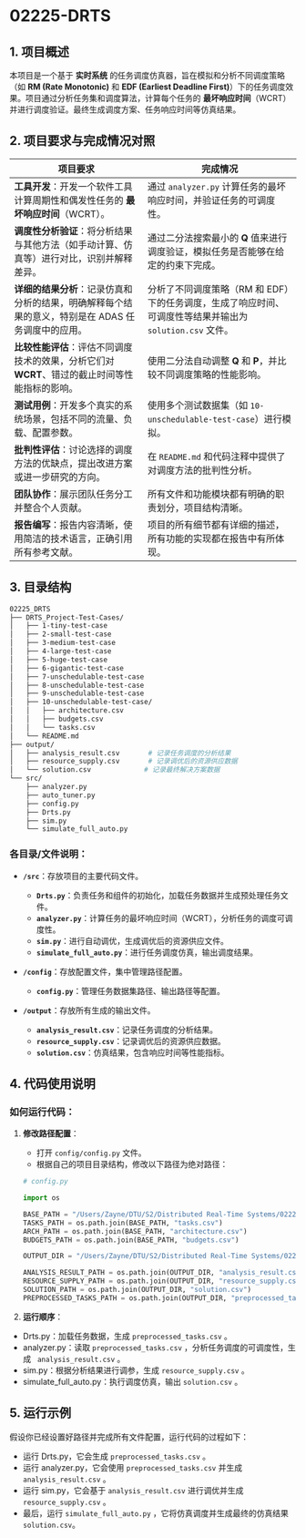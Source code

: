 # 02225-DRTS


## 1. 项目概述

本项目是一个基于 **实时系统** 的任务调度仿真器，旨在模拟和分析不同调度策略（如 **RM (Rate Monotonic)** 和 **EDF (Earliest Deadline First)**）下的任务调度效果。项目通过分析任务集和调度算法，计算每个任务的 **最坏响应时间**（WCRT）并进行调度验证。最终生成调度方案、任务响应时间等仿真结果。

## 2. 项目要求与完成情况对照

| **项目要求**                                                                 | **完成情况**                                                                                                         |
|----------------------------------------------------------------------------|------------------------------------------------------------------------------------------------------------------|
| **工具开发**：开发一个软件工具计算周期性和偶发性任务的 **最坏响应时间**（WCRT）。                 | 通过 `analyzer.py` 计算任务的最坏响应时间，并验证任务的可调度性。                                           |
| **调度性分析验证**：将分析结果与其他方法（如手动计算、仿真等）进行对比，识别并解释差异。       | 通过二分法搜索最小的 **Q** 值来进行调度验证，模拟任务是否能够在给定的约束下完成。 |
| **详细的结果分析**：记录仿真和分析的结果，明确解释每个结果的意义，特别是在 ADAS 任务调度中的应用。 | 分析了不同调度策略（RM 和 EDF）下的任务调度，生成了响应时间、可调度性等结果并输出为 `solution.csv` 文件。 |
| **比较性能评估**：评估不同调度技术的效果，分析它们对 **WCRT**、错过的截止时间等性能指标的影响。   | 使用二分法自动调整 **Q** 和 **P**，并比较不同调度策略的性能影响。                                          |
| **测试用例**：开发多个真实的系统场景，包括不同的流量、负载、配置参数。                           | 使用多个测试数据集（如 `10-unschedulable-test-case`）进行模拟。                                             |
| **批判性评估**：讨论选择的调度方法的优缺点，提出改进方案或进一步研究的方向。                    | 在 `README.md` 和代码注释中提供了对调度方法的批判性分析。                                                   |
| **团队协作**：展示团队任务分工并整合个人贡献。                                           | 所有文件和功能模块都有明确的职责划分，项目结构清晰。                                                         |
| **报告编写**：报告内容清晰，使用简洁的技术语言，正确引用所有参考文献。                               | 项目的所有细节都有详细的描述，所有功能的实现都在报告中有所体现。                                              |

## 3. 目录结构
```bash
02225_DRTS
├── DRTS_Project-Test-Cases/
│   ├── 1-tiny-test-case
│   ├── 2-small-test-case
│   ├── 3-medium-test-case
│   ├── 4-large-test-case
│   ├── 5-huge-test-case
│   ├── 6-gigantic-test-case
│   ├── 7-unschedulable-test-case
│   ├── 8-unschedulable-test-case
│   ├── 9-unschedulable-test-case
│   ├── 10-unschedulable-test-case/
│   │   ├── architecture.csv
│   │   ├── budgets.csv
│   │   └── tasks.csv
│   └── README.md
├── output/
│   ├── analysis_result.csv       # 记录任务调度的分析结果
│   ├── resource_supply.csv       # 记录调优后的资源供应数据
│   └── solution.csv             # 记录最终解决方案数据
└── src/
    ├── analyzer.py
    ├── auto_tuner.py
    ├── config.py
    ├── Drts.py
    ├── sim.py
    └── simulate_full_auto.py
```

### 各目录/文件说明：
- **`/src`**：存放项目的主要代码文件。
  - **`Drts.py`**：负责任务和组件的初始化，加载任务数据并生成预处理任务文件。
  - **`analyzer.py`**：计算任务的最坏响应时间（WCRT），分析任务的调度可调度性。
  - **`sim.py`**：进行自动调优，生成调优后的资源供应文件。
  - **`simulate_full_auto.py`**：进行任务调度仿真，输出调度结果。
  
- **`/config`**：存放配置文件，集中管理路径配置。
  - **`config.py`**：管理任务数据集路径、输出路径等配置。
  
- **`/output`**：存放所有生成的输出文件。
  - **`analysis_result.csv`**：记录任务调度的分析结果。
  - **`resource_supply.csv`**：记录调优后的资源供应数据。
  - **`solution.csv`**：仿真结果，包含响应时间等性能指标。

## 4. 代码使用说明

### 如何运行代码：

1. **修改路径配置**：
   - 打开 `config/config.py` 文件。
   - 根据自己的项目目录结构，修改以下路径为绝对路径：
   
   ```python
   # config.py

   import os

   BASE_PATH = "/Users/Zayne/DTU/S2/Distributed Real-Time Systems/02225_DRTS/DRTS_Project-Test-Cases/9-unschedulable-test-case"  # 数据集路径
   TASKS_PATH = os.path.join(BASE_PATH, "tasks.csv")
   ARCH_PATH = os.path.join(BASE_PATH, "architecture.csv")
   BUDGETS_PATH = os.path.join(BASE_PATH, "budgets.csv")

   OUTPUT_DIR = "/Users/Zayne/DTU/S2/Distributed Real-Time Systems/02225_DRTS/output/9-unschedulable-test-case"  # 输出路径

   ANALYSIS_RESULT_PATH = os.path.join(OUTPUT_DIR, "analysis_result.csv")
   RESOURCE_SUPPLY_PATH = os.path.join(OUTPUT_DIR, "resource_supply.csv")
   SOLUTION_PATH = os.path.join(OUTPUT_DIR, "solution.csv")
   PREPROCESSED_TASKS_PATH = os.path.join(OUTPUT_DIR, "preprocessed_tasks.csv")


1. **运行顺序**：

- Drts.py：加载任务数据，生成 `preprocessed_tasks.csv` 。
- analyzer.py：读取 `preprocessed_tasks.csv` ，分析任务调度的可调度性，生成 ` analysis_result.csv` 。
- sim.py：根据分析结果进行调参，生成 `resource_supply.csv` 。
- simulate_full_auto.py：执行调度仿真，输出 `solution.csv` 。


## 5. 运行示例

假设你已经设置好路径并完成所有文件配置，运行代码的过程如下：

- 运行 Drts.py，它会生成 `preprocessed_tasks.csv` 。
- 运行 analyzer.py，它会使用 `preprocessed_tasks.csv`  并生成 `analysis_result.csv` 。
- 运行 sim.py，它会基于 `analysis_result.csv` 进行调优并生成 `resource_supply.csv` 。
- 最后，运行 `simulate_full_auto.py` ，它将仿真调度并生成最终的仿真结果 `solution.csv`。
